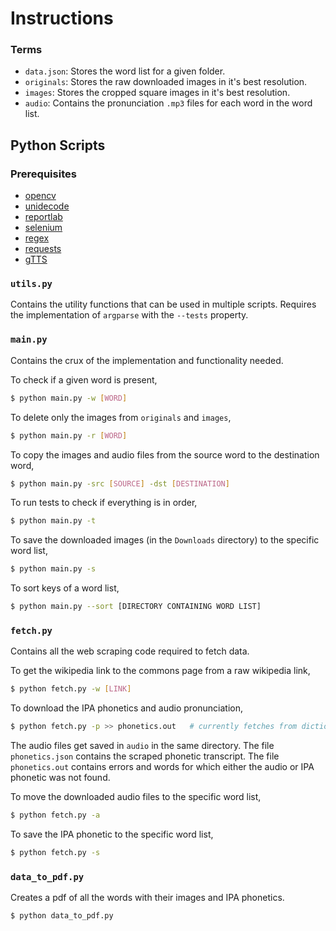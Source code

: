 # Instructions



### Terms

* `data.json`: Stores the word list for a given folder.
* `originals`: Stores the raw downloaded images in it's best resolution.
* `images`: Stores the cropped square images in it's best resolution.
* `audio`: Contains the pronunciation `.mp3` files for each word in the word list.



## Python Scripts

### Prerequisites

* [opencv](https://pypi.org/project/opencv-python/)
* [unidecode](https://pypi.org/project/Unidecode/)
* [reportlab](https://pypi.org/project/reportlab/)
* [selenium](https://pypi.org/project/selenium/)
* [regex](https://pypi.org/project/regex/)
* [requests](https://pypi.org/project/requests/)
* [gTTS](https://pypi.org/project/gTTS/)

### `utils.py`

Contains the utility functions that can be used in multiple scripts. Requires the implementation of `argparse` with the `--tests` property.

### `main.py`

Contains the crux of the implementation and functionality needed.

To check if a given word is present,

```bash
$ python main.py -w [WORD]
```

To delete only the images from `originals` and `images`,

```bash
$ python main.py -r [WORD]
```

To copy the images and audio files from the source word to the destination word,

```bash
$ python main.py -src [SOURCE] -dst [DESTINATION]
```

To run tests to check if everything is in order,

```bash
$ python main.py -t
```

To save the downloaded images (in the `Downloads` directory) to the specific word list,

```bash
$ python main.py -s
```

To sort keys of a word list,

```bash
$ python main.py --sort [DIRECTORY CONTAINING WORD LIST]
```

### `fetch.py`

Contains all the web scraping code required to fetch data.

To get the wikipedia link to the commons page from a raw wikipedia link,

```bash
$ python fetch.py -w [LINK]
```

To download the IPA phonetics and audio pronunciation,

```bash
$ python fetch.py -p >> phonetics.out	# currently fetches from dictionary.cambridge.org
```

The audio files get saved in `audio` in the same directory. The file `phonetics.json` contains the scraped phonetic transcript. The file `phonetics.out` contains errors and words for which either the audio or IPA phonetic was not found.

To move the downloaded audio files to the specific word list,

```bash
$ python fetch.py -a
```

To save the IPA phonetic to the specific word list,

```bash
$ python fetch.py -s
```

### `data_to_pdf.py`

Creates a pdf of all the words with their images and IPA phonetics.

```bash
$ python data_to_pdf.py
```
